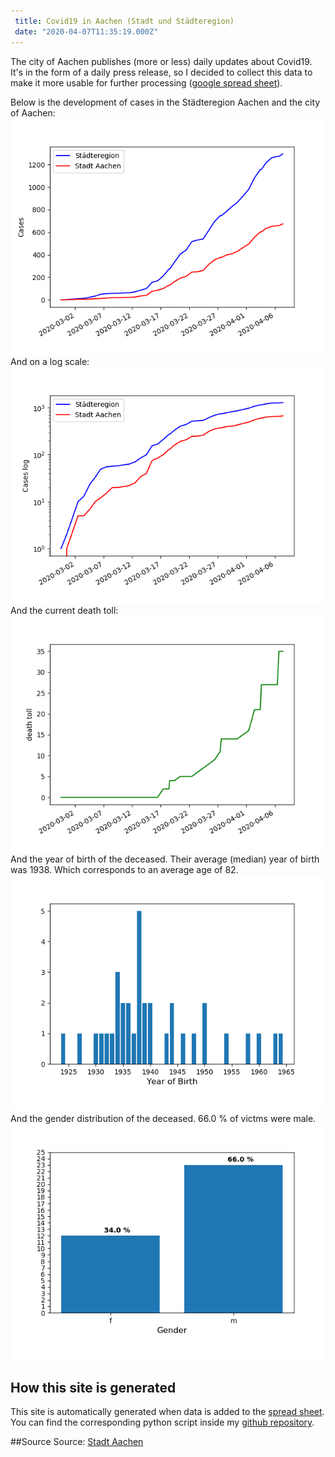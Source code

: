 ```yaml
--- 
 title: Covid19 in Aachen (Stadt und Städteregion) 
 date: "2020-04-07T11:35:19.000Z" 
--- 
```

The city of Aachen publishes (more or less) daily updates about Covid19. It's in the form of a daily press release, so I decided to collect this data to make it more usable for further processing ([google spread sheet](https://docs.google.com/spreadsheets/d/1Th4GSgmTpX4GtcebVDzIfRuCOu2cSOc2WJCORHcCw-Y)).

Below is the development of cases in the Städteregion Aachen and the city of Aachen: 
![Cases of Covid19](cases.png)And on a log scale: 
![Cases of Covid19 (log scale)](cases_log.png)And the current death toll: 
![Deaths from Covid19](deaths.png)And the year of birth of the deceased. Their average (median) year of birth was 1938. Which corresponds to an average age of 82.
![Year of Birth](year.png)And the gender distribution of the deceased. 66.0 % of victms were male.
![Gender](gender.png)

## How this site is generated 
 This site is automatically generated when data is added to the [spread sheet](https://docs.google.com/spreadsheets/d/1Th4GSgmTpX4GtcebVDzIfRuCOu2cSOc2WJCORHcCw-Y). You can find the corresponding python script inside my [github repository](https://github.com/lucasgerads/blog/blob/master/content/blog/Covid19/main.py).


 ##Source
Source: [Stadt Aachen](http://www.aachen.de/DE/stadt_buerger/notfall_informationen/corona/aktuelles/pressemitteilungen/index.html)